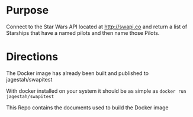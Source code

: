 
# Purpose

Connect to the Star Wars API located at http://swapi.co and return a list of Starships that have a named pilots and then name those Pilots.



# Directions

The Docker image has already been built and published to jagestah/swapitest

With docker installed on your system it should be as simple as `docker run jagestah/swapitest`

This Repo contains the documents used to build the Docker image

